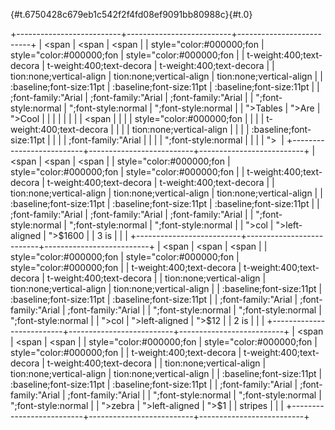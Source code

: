<span
style="color:#000000;font-weight:400;text-decoration:none;vertical-align:baseline;font-size:11pt;font-family:&quot;Arial&quot;;font-style:normal"></span>

[](){#t.6750428c679eb1c542f2f4fd08ef9091bb80988c}[](){#t.0}

+--------------------------+--------------------------+--------------------------+
| <span                    | <span                    | <span                    |
| style="color:#000000;fon | style="color:#000000;fon | style="color:#000000;fon |
| t-weight:400;text-decora | t-weight:400;text-decora | t-weight:400;text-decora |
| tion:none;vertical-align | tion:none;vertical-align | tion:none;vertical-align |
| :baseline;font-size:11pt | :baseline;font-size:11pt | :baseline;font-size:11pt |
| ;font-family:&quot;Arial | ;font-family:&quot;Arial | ;font-family:&quot;Arial |
| &quot;;font-style:normal | &quot;;font-style:normal | &quot;;font-style:normal |
| ">Tables</span>          | ">Are</span>             | ">Cool</span>            |
|                          |                          |                          |
|                          |                          | <span                    |
|                          |                          | style="color:#000000;fon |
|                          |                          | t-weight:400;text-decora |
|                          |                          | tion:none;vertical-align |
|                          |                          | :baseline;font-size:11pt |
|                          |                          | ;font-family:&quot;Arial |
|                          |                          | &quot;;font-style:normal |
|                          |                          | "> </span>               |
+--------------------------+--------------------------+--------------------------+
| <span                    | <span                    | <span                    |
| style="color:#000000;fon | style="color:#000000;fon | style="color:#000000;fon |
| t-weight:400;text-decora | t-weight:400;text-decora | t-weight:400;text-decora |
| tion:none;vertical-align | tion:none;vertical-align | tion:none;vertical-align |
| :baseline;font-size:11pt | :baseline;font-size:11pt | :baseline;font-size:11pt |
| ;font-family:&quot;Arial | ;font-family:&quot;Arial | ;font-family:&quot;Arial |
| &quot;;font-style:normal | &quot;;font-style:normal | &quot;;font-style:normal |
| ">col                    | ">left-aligned</span>    | ">\$1600</span>          |
| 3 is</span>              |                          |                          |
+--------------------------+--------------------------+--------------------------+
| <span                    | <span                    | <span                    |
| style="color:#000000;fon | style="color:#000000;fon | style="color:#000000;fon |
| t-weight:400;text-decora | t-weight:400;text-decora | t-weight:400;text-decora |
| tion:none;vertical-align | tion:none;vertical-align | tion:none;vertical-align |
| :baseline;font-size:11pt | :baseline;font-size:11pt | :baseline;font-size:11pt |
| ;font-family:&quot;Arial | ;font-family:&quot;Arial | ;font-family:&quot;Arial |
| &quot;;font-style:normal | &quot;;font-style:normal | &quot;;font-style:normal |
| ">col                    | ">left-aligned</span>    | ">\$12</span>            |
| 2 is</span>              |                          |                          |
+--------------------------+--------------------------+--------------------------+
| <span                    | <span                    | <span                    |
| style="color:#000000;fon | style="color:#000000;fon | style="color:#000000;fon |
| t-weight:400;text-decora | t-weight:400;text-decora | t-weight:400;text-decora |
| tion:none;vertical-align | tion:none;vertical-align | tion:none;vertical-align |
| :baseline;font-size:11pt | :baseline;font-size:11pt | :baseline;font-size:11pt |
| ;font-family:&quot;Arial | ;font-family:&quot;Arial | ;font-family:&quot;Arial |
| &quot;;font-style:normal | &quot;;font-style:normal | &quot;;font-style:normal |
| ">zebra                  | ">left-aligned</span>    | ">\$1</span>             |
| stripes</span>           |                          |                          |
+--------------------------+--------------------------+--------------------------+

<span></span>
